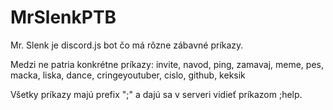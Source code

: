 # MrSlenkPTB
Mr. Slenk je discord.js bot čo má rôzne zábavné príkazy.

Medzi ne patria konkrétne príkazy: invite, navod, ping, zamavaj, meme, pes, macka, liska, dance, cringeyoutuber, cislo, github, keksik

Všetky príkazy majú prefix ";" a dajú sa v serveri vidieť príkazom ;help.
